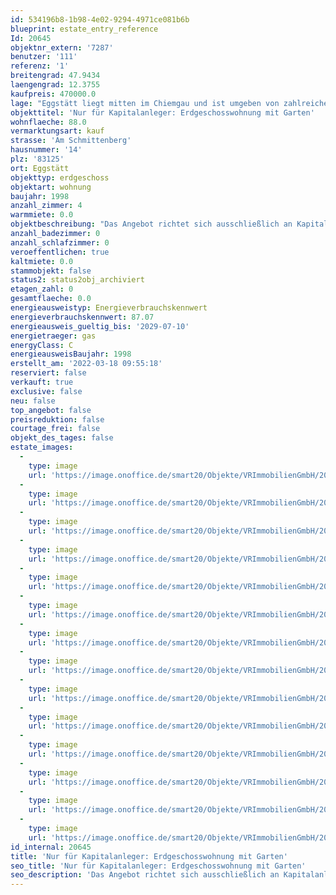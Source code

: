 ```yaml
---
id: 534196b8-1b98-4e02-9294-4971ce081b6b
blueprint: estate_entry_reference
Id: 20645
objektnr_extern: '7287'
benutzer: '111'
referenz: '1'
breitengrad: 47.9434
laengengrad: 12.3755
kaufpreis: 470000.0
lage: "Eggstätt liegt mitten im Chiemgau und ist umgeben von zahlreichen Seen, darunter der Chiemsee, der Hartsee und die Eggstätter Seenplatte. \r\n\r\nDie Ortschaft liegt rund 8 km östlich von Bad Endorf, 10 km nördlich von Prien am Chiemsee, 23 km nordöstlich von Rosenheim, 28 km südöstlich von Wasserburg am Inn, 20 km südwestlich von Trostberg und 25 km nordwestlich von Traunstein. \r\n\r\nDie nächstgelegene Bahnstation befindet sich in Bad Endorf, von wo regelmäßige Linienbusverbindungen nach Eggstätt bestehen.\r\n\r\nDie Wohnung befindet sich im Eggstätter Ortsteil Meisham."
objekttitel: 'Nur für Kapitalanleger: Erdgeschosswohnung mit Garten'
wohnflaeche: 88.0
vermarktungsart: kauf
strasse: 'Am Schmittenberg'
hausnummer: '14'
plz: '83125'
ort: Eggstätt
objekttyp: erdgeschoss
objektart: wohnung
baujahr: 1998
anzahl_zimmer: 4
warmmiete: 0.0
objektbeschreibung: "Das Angebot richtet sich ausschließlich an Kapitalanleger welche die nächsten 5 Jahre keinen Eigenbedarf an dem Objekt haben, sondern dieses verbindlich an den derzeitigen Bewohner (Eigentümer)  für einen Zeitraum von 5 Jahren vermieten. \r\n\r\nEs handelt sich um eine sehr schöne und gepflegte Erdgeschosswohnung mit Terrasse und Garten in einem 5-Familienhaus  in ruhiger Wohnlage.\r\n\r\nDer Wohnbereich ist mit einem Kachelofen ausgestattet. Insgesamt gibt es 3 Räume, wobei 2 als Schlafzimmer genutzt werden und einer als Büro. Der Kochbereich ist offen gestaltet und mit einer Einbauküche versehen. Das Bad mit Fenster verfügt sowohl über eine Dusche als auch über eine Wanne. In der Diele wurde der ehemalige Abstellraum zum praktischen Garderobenschrank umgebaut. \r\n\r\nIm Keller befindet sich der Waschraum wo die eigene Waschmaschine angeschlossen werden kann. Außerdem gehören zur Wohnung: ein 20 m² großer Abstellraum im Keller sowie 2 Carports"
anzahl_badezimmer: 0
anzahl_schlafzimmer: 0
veroeffentlichen: true
kaltmiete: 0.0
stammobjekt: false
status2: status2obj_archiviert
etagen_zahl: 0
gesamtflaeche: 0.0
energieausweistyp: Energieverbrauchskennwert
energieverbrauchskennwert: 87.07
energieausweis_gueltig_bis: '2029-07-10'
energietraeger: gas
energyClass: C
energieausweisBaujahr: 1998
erstellt_am: '2022-03-18 09:55:18'
reserviert: false
verkauft: true
exclusive: false
neu: false
top_angebot: false
preisreduktion: false
courtage_frei: false
objekt_des_tages: false
estate_images:
  -
    type: image
    url: 'https://image.onoffice.de/smart20/Objekte/VRImmobilienGmbH/20645/e156a324-2107-4169-9f16-acaa40ec6d21.jpg'
  -
    type: image
    url: 'https://image.onoffice.de/smart20/Objekte/VRImmobilienGmbH/20645/78fc89e3-cdbc-459c-8f0e-b8367b9b2bf0.jpg'
  -
    type: image
    url: 'https://image.onoffice.de/smart20/Objekte/VRImmobilienGmbH/20645/81d4ab96-4da0-46ce-bf18-3e1870bdc5bb.jpg'
  -
    type: image
    url: 'https://image.onoffice.de/smart20/Objekte/VRImmobilienGmbH/20645/2948bb5f-d3a1-4541-9aa7-aea8f402512d.jpg'
  -
    type: image
    url: 'https://image.onoffice.de/smart20/Objekte/VRImmobilienGmbH/20645/27aca964-2c2a-45f5-988f-031dda3f8962.jpg'
  -
    type: image
    url: 'https://image.onoffice.de/smart20/Objekte/VRImmobilienGmbH/20645/305c239b-39de-4aab-b22b-2480213b2a7f.jpg'
  -
    type: image
    url: 'https://image.onoffice.de/smart20/Objekte/VRImmobilienGmbH/20645/0d365094-3435-462f-8683-c223108a1d3f.jpg'
  -
    type: image
    url: 'https://image.onoffice.de/smart20/Objekte/VRImmobilienGmbH/20645/3559be32-319d-425c-bbb4-184d2368d5c2.jpg'
  -
    type: image
    url: 'https://image.onoffice.de/smart20/Objekte/VRImmobilienGmbH/20645/d4e34d33-4624-45eb-a1e1-bc64cd798f5a.jpg'
  -
    type: image
    url: 'https://image.onoffice.de/smart20/Objekte/VRImmobilienGmbH/20645/582e959f-07e8-46a3-be4d-95723ddbee9a.jpg'
  -
    type: image
    url: 'https://image.onoffice.de/smart20/Objekte/VRImmobilienGmbH/20645/53fc1691-1ec7-4226-9336-3e6442bfe6db.jpg'
  -
    type: image
    url: 'https://image.onoffice.de/smart20/Objekte/VRImmobilienGmbH/20645/cbf0d349-157d-4ec6-982c-2801d4146223.jpg'
  -
    type: image
    url: 'https://image.onoffice.de/smart20/Objekte/VRImmobilienGmbH/20645/c0b5b979-7fd2-4e92-baff-f2f0cc241bfa.jpg'
  -
    type: image
    url: 'https://image.onoffice.de/smart20/Objekte/VRImmobilienGmbH/20645/c70193c2-2d25-4e90-bdce-96567804dbb6.jpg'
id_internal: 20645
title: 'Nur für Kapitalanleger: Erdgeschosswohnung mit Garten'
seo_title: 'Nur für Kapitalanleger: Erdgeschosswohnung mit Garten'
seo_description: 'Das Angebot richtet sich ausschließlich an Kapitalanleger welche die nächsten 5 Jahre keinen Eigenbedarf an dem Objekt haben, sondern dieses verbindlich an de'
---
```

